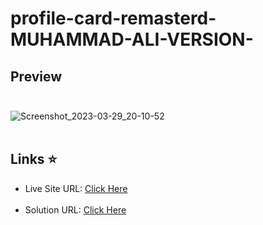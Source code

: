 # profile-card-remasterd-MUHAMMAD-ALI-VERSION-
## Preview<br><br>

![Screenshot_2023-03-29_20-10-52](https://user-images.githubusercontent.com/119418867/228876317-102b45c0-5b46-4050-8135-fe58432443aa.png)<br><br>

## Links &#11088;
<ul>
<li>Live Site URL: <a href="https://0xabdul.github.io/profile-card-remasterd-MUHAMMAD-ALI-VERSION-/">Click Here</a></li><br>
<li>Solution URL: <a href="">Click Here</a></li>
</ul><br>
